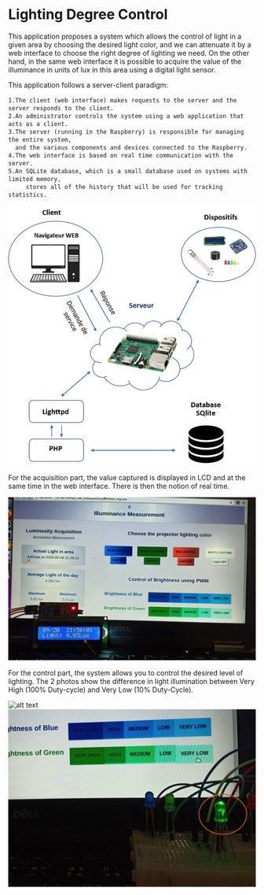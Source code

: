 # Lighting Degree Control

This application proposes a system which allows the control of light in a given area by choosing the desired light color, and we can attenuate it by a web interface to choose the right degree of lighting we need. On the other hand, in the same web interface it is possible to acquire the value of the illuminance in units of lux in this area using a digital light sensor.

This application follows a server-client paradigm:
  
    1.The client (web interface) makes requests to the server and the server responds to the client.
    2.An administrator controls the system using a web application that acts as a client.
    3.The server (running in the Raspberry) is responsible for managing the entire system, 
      and the various components and devices connected to the Raspberry.
    4.The web interface is based on real time communication with the server.
    5.An SQLite database, which is a small database used on systems with limited memory, 
         stores all of the history that will be used for tracking statistics.
    
   
![alt text](https://github.com/ElrhomariYousra/Lighting-Degree-Control/blob/master/images/Picture5.png)    




For the acquisition part, the value captured is displayed in LCD and at the same time in the web interface. There is then the notion of real time.


![alt text](https://github.com/ElrhomariYousra/Lighting-Degree-Control/blob/master/images/Picture1.png)   


For the control part, the system allows you to control the desired level of lighting. The 2 photos show the difference in light illumination between Very High (100% Duty-cycle) and Very Low (10% Duty-Cycle).


![alt text](https://github.com/ElrhomariYousra/Lighting-Degree-Control/blob/master/images/Picture2.png=20x50) 
![alt text](https://github.com/ElrhomariYousra/Lighting-Degree-Control/blob/master/images/Picture3.png)


